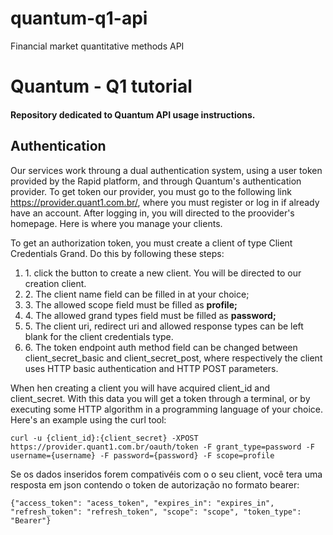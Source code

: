 # quantum-q1-api
Financial market quantitative methods API
# Quantum - Q1 tutorial

#### Repository dedicated to Quantum API usage instructions.

## Authentication

Our services work throung a dual authentication system, using a user token provided by the Rapid platform, and through Quantum's authentication provider. To get token our provider, you must go to the following link <https://provider.quant1.com.br/>, where you must register or log in if already have an account. After logging in, you will directed to the proovider's homepage. Here is where you manage your clients. 

To get an authorization token, you must create a client of type Client Credentials Grand. Do this by following these steps:

1. 1\.  click the button to create a new client. You will be directed to our creation client.
2. 2\. The client name field can be filled in at your choice;
3. 3\. The allowed scope field must be filled as **profile;**
4. 4\. The allowed grand types field must be filled as **password;**
5. 5\. The client uri, redirect uri and allowed response types can be left blank for the client credentials type.
6. 6\. The token endpoint auth method field can be changed between client_secret_basic and client_secret_post, where respectively the client uses HTTP basic authentication and HTTP POST parameters.

When hen creating a client you will have acquired client_id and client_secret. With this data you will get a token through a terminal, or by executing some HTTP algorithm in a programming language of your choice. Here's an example using the curl tool:

```
curl -u {client_id}:{client_secret} -XPOST https://provider.quant1.com.br/oauth/token -F grant_type=password -F username={username} -F password={password} -F scope=profile
```

Se os dados inseridos forem compativéis com o o seu client, você tera uma resposta em json contendo o token de autorização no formato bearer:

```
{"access_token": "acess_token", "expires_in": "expires_in", "refresh_token": "refresh_token", "scope": "scope", "token_type": "Bearer"}
```
